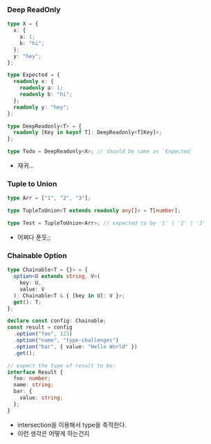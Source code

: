 ### Deep ReadOnly

```ts
type X = {
  x: {
    a: 1;
    b: "hi";
  };
  y: "hey";
};

type Expected = {
  readonly x: {
    readonly a: 1;
    readonly b: "hi";
  };
  readonly y: "hey";
};

type DeepReadonly<T> = {
  readonly [Key in keyof T]: DeepReadonly<T[Key]>;
};

type Todo = DeepReadonly<X>; // should be same as `Expected`
```

- 재귀...

### Tuple to Union

```ts
type Arr = ["1", "2", "3"];

type TupleToUnion<T extends readonly any[]> = T[number];

type Test = TupleToUnion<Arr>; // expected to be '1' | '2' | '3'
```

- 어쩌다 푼듯;;

### Chainable Option

```ts
type Chainable<T = {}> = {
  option<U extends string, V>(
    key: U,
    value: V
  ): Chainable<T & { [key in U]: V }>;
  get(): T;
};

declare const config: Chainable;
const result = config
  .option("foo", 123)
  .option("name", "type-challenges")
  .option("bar", { value: "Hello World" })
  .get();

// expect the type of result to be:
interface Result {
  foo: number;
  name: string;
  bar: {
    value: string;
  };
}
```

- intersection을 이용해서 type을 축적한다.
- 이런 생각은 어떻게 하는건지
